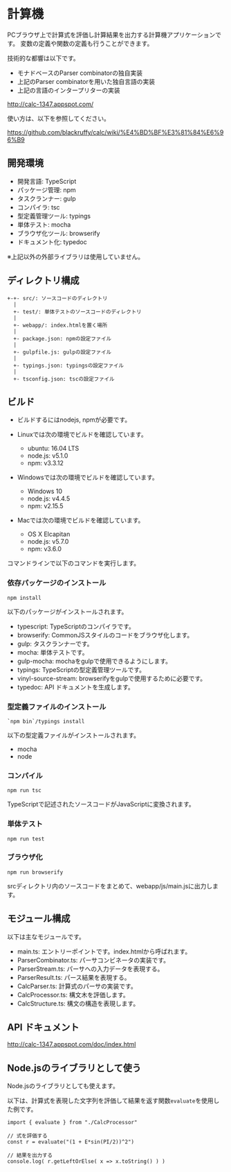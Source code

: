 # 計算機

PCブラウザ上で計算式を評価し計算結果を出力する計算機アプリケーションです。
変数の定義や関数の定義も行うことができます。

技術的な都響は以下です。

- モナドベースのParser combinatorの独自実装
- 上記のParser combinatorを用いた独自言語の実装
- 上記の言語のインタープリターの実装

http://calc-1347.appspot.com/

使い方は、以下を参照してください。

https://github.com/blackruffy/calc/wiki/%E4%BD%BF%E3%81%84%E6%96%B9

## 開発環境

- 開発言語: TypeScript
- パッケージ管理: npm
- タスクランナー: gulp
- コンパイラ: tsc
- 型定義管理ツール: typings
- 単体テスト: mocha
- ブラウザ化ツール: browserify
- ドキュメント化: typedoc

※上記以外の外部ライブラリは使用していません。

## ディレクトリ構成

```
+-+- src/: ソースコードのディレクトリ
  |
  +- test/: 単体テストのソースコードのディレクトリ
  |
  +- webapp/: index.htmlを置く場所
  |
  +- package.json: npmの設定ファイル
  |
  +- gulpfile.js: gulpの設定ファイル
  |
  +- typings.json: typingsの設定ファイル
  |
  +- tsconfig.json: tscの設定ファイル
```

## ビルド

- ビルドするにはnodejs, npmが必要です。
- Linuxでは次の環境でビルドを確認しています。

    - ubuntu: 16.04 LTS
    - node.js: v5.1.0
    - npm: v3.3.12

- Windowsでは次の環境でビルドを確認しています。

    - Windows 10
    - node.js: v4.4.5
    - npm: v2.15.5

- Macでは次の環境でビルドを確認しています。

    - OS X Elcapitan
    - node.js: v5.7.0
    - npm: v3.6.0

コマンドラインで以下のコマンドを実行します。

### 依存パッケージのインストール
    
```
npm install
```

以下のパッケージがインストールされます。

- typescript: TypeScriptのコンパイラです。
- browserify: CommonJSスタイルのコードをブラウザ化します。
- gulp: タスクランナーです。
- mocha: 単体テストです。
- gulp-mocha: mochaをgulpで使用できるようにします。
- typings: TypeScriptの型定義管理ツールです。
- vinyl-source-stream: browserifyをgulpで使用するために必要です。
- typedoc: API ドキュメントを生成します。

### 型定義ファイルのインストール

```
`npm bin`/typings install
```

以下の型定義ファイルがインストールされます。

- mocha
- node

### コンパイル

```
npm run tsc
```

TypeScriptで記述されたソースコードがJavaScriptに変換されます。

### 単体テスト

```
npm run test
```

### ブラウザ化

```
npm run browserify
```

srcディレクトリ内のソースコードをまとめて、webapp/js/main.jsに出力します。

## モジュール構成

以下は主なモジュールです。

- main.ts: エントリーポイントです。index.htmlから呼ばれます。
- ParserCombinator.ts: パーサコンビネータの実装です。
- ParserStream.ts: パーサへの入力データを表現する。
- ParserResult.ts: パース結果を表現する。
- CalcParser.ts: 計算式のパーサの実装です。
- CalcProcessor.ts: 構文木を評価します。
- CalcStructure.ts: 構文の構造を表現します。

## API ドキュメント

http://calc-1347.appspot.com/doc/index.html

## Node.jsのライブラリとして使う

Node.jsのライブラリとしても使えます。

以下は、計算式を表現した文字列を評価して結果を返す関数`evaluate`を使用した例です。

```
import { evaluate } from "./CalcProcessor"

// 式を評価する
const r = evaluate("(1 + E*sin(PI/2))^2")

// 結果を出力する
console.log( r.getLeftOrElse( x => x.toString() ) )
```